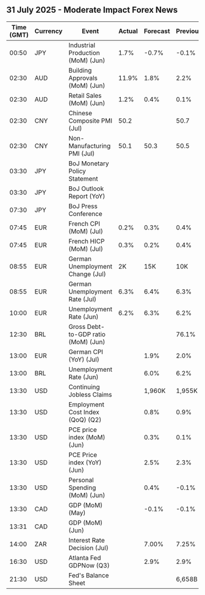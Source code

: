 ## 31 July 2025 - Moderate Impact Forex News

| Time (GMT) | Currency | Event | Actual | Forecast | Previous |
|------|----------|-------|--------|----------|----------|
| 00:50 | JPY | Industrial Production (MoM) (Jun) | 1.7% | -0.7% | -0.1% |
| 02:30 | AUD | Building Approvals (MoM) (Jun) | 11.9% | 1.8% | 2.2% |
| 02:30 | AUD | Retail Sales (MoM) (Jun) | 1.2% | 0.4% | 0.1% |
| 02:30 | CNY | Chinese Composite PMI (Jul) | 50.2 |  | 50.7 |
| 02:30 | CNY | Non-Manufacturing PMI (Jul) | 50.1 | 50.3 | 50.5 |
| 03:30 | JPY | BoJ Monetary Policy Statement |  |  |  |
| 03:30 | JPY | BoJ Outlook Report (YoY) |  |  |  |
| 07:30 | JPY | BoJ Press Conference |  |  |  |
| 07:45 | EUR | French CPI (MoM) (Jul) | 0.2% | 0.3% | 0.4% |
| 07:45 | EUR | French HICP (MoM) (Jul) | 0.3% | 0.2% | 0.4% |
| 08:55 | EUR | German Unemployment Change (Jul) | 2K | 15K | 10K |
| 08:55 | EUR | German Unemployment Rate (Jul) | 6.3% | 6.4% | 6.3% |
| 10:00 | EUR | Unemployment Rate (Jun) | 6.2% | 6.3% | 6.2% |
| 12:30 | BRL | Gross Debt-to-GDP ratio (MoM) (Jun) |  |  | 76.1% |
| 13:00 | EUR | German CPI (YoY) (Jul) |  | 1.9% | 2.0% |
| 13:00 | BRL | Unemployment Rate (Jun) |  | 6.0% | 6.2% |
| 13:30 | USD | Continuing Jobless Claims |  | 1,960K | 1,955K |
| 13:30 | USD | Employment Cost Index (QoQ) (Q2) |  | 0.8% | 0.9% |
| 13:30 | USD | PCE price index (MoM) (Jun) |  | 0.3% | 0.1% |
| 13:30 | USD | PCE Price index (YoY) (Jun) |  | 2.5% | 2.3% |
| 13:30 | USD | Personal Spending (MoM) (Jun) |  | 0.4% | -0.1% |
| 13:30 | CAD | GDP (MoM) (May) |  | -0.1% | -0.1% |
| 13:31 | CAD | GDP (MoM) (Jun) |  |  |  |
| 14:00 | ZAR | Interest Rate Decision (Jul) |  | 7.00% | 7.25% |
| 16:30 | USD | Atlanta Fed GDPNow (Q3) |  | 2.9% | 2.9% |
| 21:30 | USD | Fed's Balance Sheet |  |  | 6,658B |

